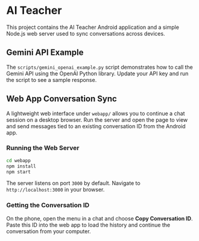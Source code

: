 # AI Teacher

This project contains the AI Teacher Android application and a simple Node.js web server used to sync conversations across devices.

## Gemini API Example

The `scripts/gemini_openai_example.py` script demonstrates how to call the Gemini API using the OpenAI Python library. Update your API key and run the script to see a sample response.

## Web App Conversation Sync

A lightweight web interface under `webapp/` allows you to continue a chat session on a desktop browser. Run the server and open the page to view and send messages tied to an existing conversation ID from the Android app.

### Running the Web Server

```bash
cd webapp
npm install
npm start
```

The server listens on port `3000` by default. Navigate to `http://localhost:3000` in your browser.

### Getting the Conversation ID

On the phone, open the menu in a chat and choose **Copy Conversation ID**. Paste this ID into the web app to load the history and continue the conversation from your computer.


